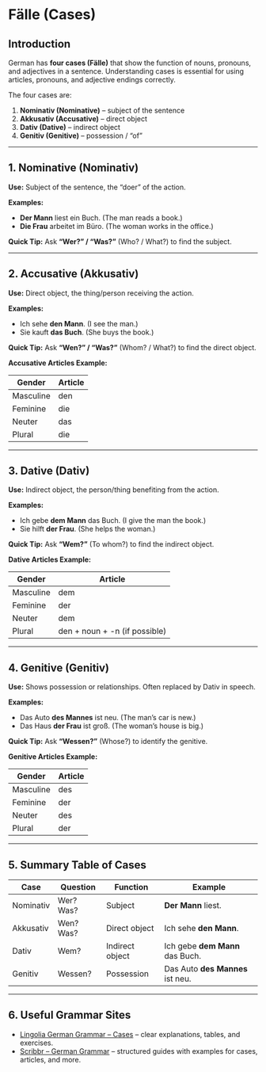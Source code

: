 # Fälle (Cases)

## Introduction

German has **four cases (Fälle)** that show the function of nouns, pronouns, and adjectives in a sentence.
Understanding cases is essential for using articles, pronouns, and adjective endings correctly.

The four cases are:
1. **Nominativ (Nominative)** – subject of the sentence
2. **Akkusativ (Accusative)** – direct object
3. **Dativ (Dative)** – indirect object
4. **Genitiv (Genitive)** – possession / “of”

---

## 1. Nominative (Nominativ)

**Use:** Subject of the sentence, the “doer” of the action.

**Examples:**
- **Der Mann** liest ein Buch. (The man reads a book.)
- **Die Frau** arbeitet im Büro. (The woman works in the office.)

**Quick Tip:** Ask **“Wer?” / “Was?”** (Who? / What?) to find the subject.

---

## 2. Accusative (Akkusativ)

**Use:** Direct object, the thing/person receiving the action.

**Examples:**
- Ich sehe **den Mann**. (I see the man.)
- Sie kauft **das Buch**. (She buys the book.)

**Quick Tip:** Ask **“Wen?” / “Was?”** (Whom? / What?) to find the direct object.

**Accusative Articles Example:**

| Gender | Article |
|--------|---------|
| Masculine | den |
| Feminine | die |
| Neuter | das |
| Plural | die |

---

## 3. Dative (Dativ)

**Use:** Indirect object, the person/thing benefiting from the action.

**Examples:**
- Ich gebe **dem Mann** das Buch. (I give the man the book.)
- Sie hilft **der Frau**. (She helps the woman.)

**Quick Tip:** Ask **“Wem?”** (To whom?) to find the indirect object.

**Dative Articles Example:**

| Gender | Article |
|--------|---------|
| Masculine | dem |
| Feminine | der |
| Neuter | dem |
| Plural | den + noun + -n (if possible) |

---

## 4. Genitive (Genitiv)

**Use:** Shows possession or relationships. Often replaced by Dativ in speech.

**Examples:**
- Das Auto **des Mannes** ist neu. (The man’s car is new.)
- Das Haus **der Frau** ist groß. (The woman’s house is big.)

**Quick Tip:** Ask **“Wessen?”** (Whose?) to identify the genitive.

**Genitive Articles Example:**

| Gender | Article |
|--------|---------|
| Masculine | des |
| Feminine | der |
| Neuter | des |
| Plural | der |

---

## 5. Summary Table of Cases

| Case       | Question | Function | Example |
|------------|----------|----------|---------|
| Nominativ  | Wer? Was? | Subject | **Der Mann** liest. |
| Akkusativ  | Wen? Was? | Direct object | Ich sehe **den Mann**. |
| Dativ      | Wem?      | Indirect object | Ich gebe **dem Mann** das Buch. |
| Genitiv    | Wessen?   | Possession | Das Auto **des Mannes** ist neu. |

---

## 6. Useful Grammar Sites

- [Lingolia German Grammar – Cases](https://deutsch.lingolia.com/de/grammatik) – clear explanations, tables, and exercises.
- [Scribbr – German Grammar](https://www.scribbr.de/) – structured guides with examples for cases, articles, and more.
